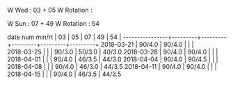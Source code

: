 W Wed      : 03 + 05
W Rotation : 

W Sun      : 07 + 49
W Rotation :      54

date num min/rt |    03   |    05   |    07   |    49   |    54   |
----------------+---------+---------+---------+---------+---------+
2018-03-21      |  90/4.0 |  90/4.0 |         |         |        
2018-03-25      |         |         |  90/3.0 |  50/3.0 |  40/3.0
2018-03-28      |  90/4.0 |  90/4.0 |         |         |        
2018-04-01      |         |         |  90/4.0 |  46/3.5 |  44/3.0
2018-04-04      |  90/4.0 |  90/4.5 |         |         |        
2018-04-08      |         |         |  90/4.0 |  46/3.0 |  44/3.5
2018-04-11      |  90/4.0 |  90/4.0 |         |         |        
2018-04-15      |         |         |  90/4.0 |  46/3.5 |  44/3.5

